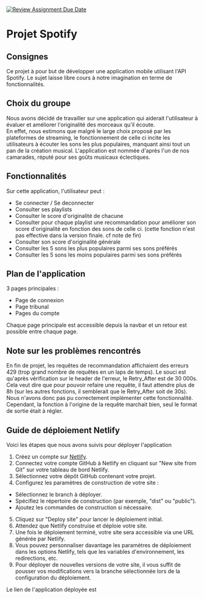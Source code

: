 [![Review Assignment Due Date](https://classroom.github.com/assets/deadline-readme-button-24ddc0f5d75046c5622901739e7c5dd533143b0c8e959d652212380cedb1ea36.svg)](https://classroom.github.com/a/FtN3xYxl)
# Projet Spotify  
## Consignes
Ce projet à pour but de développer une application mobile utilisant l'API Spotify.  Le sujet laisse libre cours à notre imagination en terme de fonctionnalités.  
## Choix du groupe  
Nous avons décidé de travailler sur une application qui aiderait l'utilisateur à évaluer et améliorer l'originalité des morceaux qu'il écoute.  
En effet, nous estimons que malgré le large choix proposé par les plateformes de streaming, le fonctionnement de celle ci incite les utilisateurs à écouter les sons les plus populaires, manquant ainsi tout un pan de la création musical. 
L'application est nommée d'après l'un de nos camarades, réputé pour ses goûts musicaux éclectiques.  
## Fonctionnalités
Sur cette application, l'utilisateur peut :   
- Se connecter / Se deconnecter  
- Consulter ses playlists  
- Consulter le score d'originalité de chacune  
- Consulter pour chaque playlist une recommandation pour améliorer son score d'originalité en fonction des sons de celle ci. (cette fonction n'est pas effective dans la version finale. cf note de fin)    
- Consulter son score d'originalité générale  
- Consulter les 5 sons les plus populaires parmi ses sons préférés  
- Consulter les 5 sons les moins populaires parmi ses sons préférés  
## Plan de l'application  
3 pages principales :  
- Page de connexion  
- Page tribunal 
- Pages du compte
   
Chaque page principale est accessible depuis la navbar et un retour est possible entre chaque page.  
## Note sur les problèmes rencontrés  
En fin de projet, les requêtes de recommandation affichaient des erreurs 429 (trop grand nombre de requêtes en un laps de temps). Le souci est qu'après vérification sur le header de l'erreur, le Retry_After est de 30 000s. Cela veut dire que pour pouvoir refaire une requête, il faut attendre plus de 8h (sur les autres fonctions, il semblerait que le Retry_After soit de 30s). Nous n'avons donc pas pu correctement implémenter cette fonctionnalité.   Cependant, la fonction à l'origine de la requête marchait bien, seul le format de sortie était à régler. 

## Guide de déploiement Netlify

Voici les étapes que nous avons suivis pour déployer l'application

1. Créez un compte sur [Netlify](https://www.netlify.com/).
2. Connectez votre compte GitHub à Netlify en cliquant sur "New site from Git" sur votre tableau de bord Netlify.
3. Sélectionnez votre dépôt GitHub contenant votre projet.
4. Configurez les paramètres de construction de votre site :
  - Sélectionnez le branch à déployer.
  - Spécifiez le répertoire de construction (par exemple, "dist" ou "public").
  - Ajoutez les commandes de construction si nécessaire.
5. Cliquez sur "Deploy site" pour lancer le déploiement initial.
6. Attendez que Netlify construise et déploie votre site.
7. Une fois le déploiement terminé, votre site sera accessible via une URL générée par Netlify.
8. Vous pouvez personnaliser davantage les paramètres de déploiement dans les options Netlify, tels que les variables d'environnement, les redirections, etc.
9. Pour déployer de nouvelles versions de votre site, il vous suffit de pousser vos modifications vers la branche sélectionnée lors de la configuration du déploiement.

Le lien de l'application déployée est